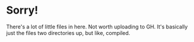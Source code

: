 # Sorry!

There's a lot of little files in here. Not worth uploading to GH. It's basically just the files two directories up, but like, compiled.
